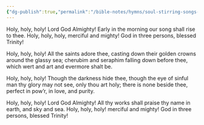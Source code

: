 ```yaml
---
{"dg-publish":true,"permalink":"/bible-notes/hymns/soul-stirring-songs-and-hymns/holy-holy-holy/","title":"Holy, Holy, Holy","created":"","updated":""}
---
```



Holy, holy, holy! Lord God Almighty!
Early in the morning our song shall rise to thee.
Holy, holy, holy, merciful and mighty!
God in three persons, blessed Trinity!

Holy, holy, holy! All the saints adore thee,
casting down their golden crowns around the glassy sea;
cherubim and seraphim falling down before thee,
which wert and art and evermore shalt be.

Holy, holy, holy! Though the darkness hide thee,
though the eye of sinful man thy glory may not see,
only thou art holy; there is none beside thee,
perfect in pow’r, in love, and purity.

Holy, holy, holy! Lord God Almighty!
All thy works shall praise thy name in earth, and sky and sea.
Holy, holy, holy! merciful and mighty!
God in three persons, blessed Trinity!